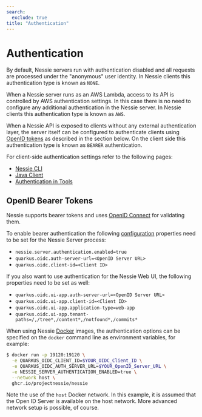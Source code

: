 ```yaml
---
search:
  exclude: true
title: "Authentication"
---
```


# Authentication

By default, Nessie servers run with authentication disabled and all requests are processed under the "anonymous"
user identity. In Nessie clients this authentication type is known as `NONE`.

When a Nessie server runs as an AWS Lambda, access to its API is controlled by AWS authentication settings.
In this case there is no need to configure any additional authentication in the Nessie server.
In Nessie clients this authentication type is known as `AWS`.  

When a Nessie API is exposed to clients without any external authentication layer, the server itself can be
configured to authenticate clients using [OpenID tokens](https://openid.net/specs/openid-connect-core-1_0.html)
as described in the section below. On the client side this authentication type is known as `BEARER` authentication.

For client-side authentication settings refer to the following pages:

* [Nessie CLI](cli.md)
* [Java Client](../develop/java.md)
* [Authentication in Tools](client_config.md)

## OpenID Bearer Tokens

Nessie supports bearer tokens and uses [OpenID Connect](https://openid.net/connect/) for validating them.

To enable bearer authentication the following [configuration](configuration.md) properties need to be set 
for the Nessie Server process:

* `nessie.server.authentication.enabled=true`
* `quarkus.oidc.auth-server-url=<OpenID Server URL>`
* `quarkus.oidc.client-id=<Client ID>`

If you also want to use authentication for the Nessie Web UI, the following properties need to
be set as well:

* `quarkus.oidc.ui-app.auth-server-url=<OpenID Server URL>`
* `quarkus.oidc.ui-app.client-id=<Client ID>`
* `quarkus.oidc.ui-app.application-type=web-app`
* `quarkus.oidc.ui-app.tenant-paths=/,/tree*,/content*,/notfound*,/commits*`

When using Nessie [Docker](../guides/docker.md) images, the authentication options can be specified on
the `docker` command line as environment variables, for example:

```bash
$ docker run -p 19120:19120 \
  -e QUARKUS_OIDC_CLIENT_ID=$YOUR_OIDC_Client_ID \
  -e QUARKUS_OIDC_AUTH_SERVER_URL=$YOUR_OpenID_Server_URL \
  -e NESSIE_SERVER_AUTHENTICATION_ENABLED=true \
  --network host \
  ghcr.io/projectnessie/nessie
```

Note the use of the `host` Docker network. In this example, it is assumed that the Open ID Server
is available on the host network. More advanced network setup is possible, of course.
